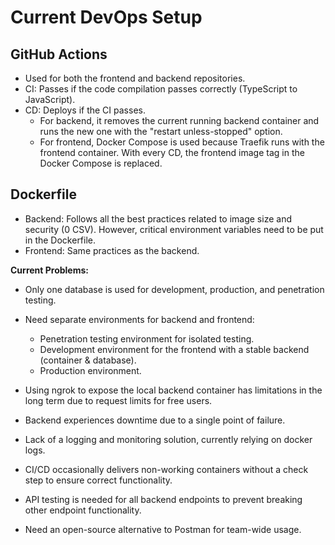 # Current DevOps Setup

## GitHub Actions

- Used for both the frontend and backend repositories.
- CI: Passes if the code compilation passes correctly (TypeScript to JavaScript).
- CD: Deploys if the CI passes.
    - For backend, it removes the current running backend container and runs the new one with the "restart unless-stopped" option.
    - For frontend, Docker Compose is used because Traefik runs with the frontend container. With every CD, the frontend image tag in the Docker Compose is replaced.

## Dockerfile

- Backend: Follows all the best practices related to image size and security (0 CSV). However, critical environment variables need to be put in the Dockerfile.
- Frontend: Same practices as the backend.


**Current Problems:**

- Only one database is used for development, production, and penetration testing.

- Need separate environments for backend and frontend:
    - Penetration testing environment for isolated testing.
    - Development environment for the frontend with a stable backend (container & database).
    - Production environment.

- Using ngrok to expose the local backend container has limitations in the long term due to request limits for free users.

- Backend experiences downtime due to a single point of failure.

- Lack of a logging and monitoring solution, currently relying on docker logs.

- CI/CD occasionally delivers non-working containers without a check step to ensure correct functionality.

- API testing is needed for all backend endpoints to prevent breaking other endpoint functionality.

- Need an open-source alternative to Postman for team-wide usage.

